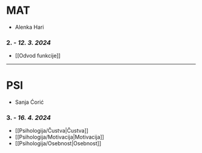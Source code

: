 # MAT
- Alenka Hari
###  2. - *12. 3. 2024*
- [[Odvod funkcije]] 
---
# PSI
- Sanja Ćorić
### 3. - *16. 4. 2024*
- [[Psihologija/Čustva|Čustva]]
- [[Psihologija/Motivacija|Motivacija]]
- [[Psihologija/Osebnost|Osebnost]]